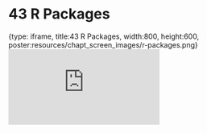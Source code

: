 # 43 R Packages
 
{type: iframe, title:43 R Packages, width:800, height:600, poster:resources/chapt_screen_images/r-packages.png}
![](https://datatrail-jhu.github.io/DataTrail/no_toc/r-packages.html)
 

 
